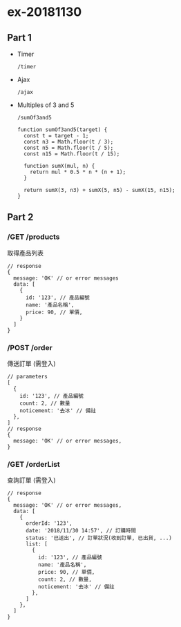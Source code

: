 # ex-20181130

## Part 1

- Timer

      /timer
- Ajax

      /ajax

- Multiples of 3 and 5

      /sumOf3and5

      function sumOf3and5(target) {
        const t = target - 1;
        const n3 = Math.floor(t / 3);
        const n5 = Math.floor(t / 5);
        const n15 = Math.floor(t / 15);

        function sumX(mul, n) {
          return mul * 0.5 * n * (n + 1);
        }

        return sumX(3, n3) + sumX(5, n5) - sumX(15, n15);
      }

## Part 2

### /GET /products
取得產品列表
```
// response
{
  message: 'OK' // or error messages
  data: [
    {
      id: '123', // 產品編號
      name: '產品名稱',
      price: 90, // 單價,
    }
  ]
}
```

### /POST /order
傳送訂單 (需登入)
```
// parameters
[
  {
    id: '123', // 產品編號
    count: 2, // 數量
    noticement: '去冰' // 備註
  },
]
// response
{
  message: 'OK' // or error messages,
}
```

### /GET /orderList
查詢訂單 (需登入)
```
// response
{
  message: 'OK' // or error messages,
  data: [
    {
      orderId: '123',
      date: '2018/11/30 14:57', // 訂購時間
      status: '已送出', // 訂單狀況(收到訂單, 已出貨, ...)
      list: [
        {
          id: '123', // 產品編號
          name: '產品名稱',
          price: 90, // 單價,
          count: 2, // 數量,
          noticement: '去冰' // 備註 
        },
      ]
    },
  ]
}
```